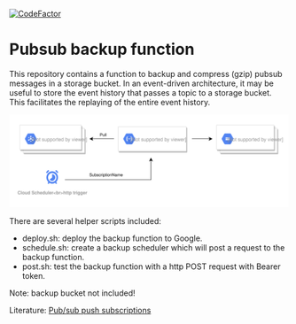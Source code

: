 [![CodeFactor](https://www.codefactor.io/repository/github/vwt-digital/pubsub-backup/badge)](https://www.codefactor.io/repository/github/vwt-digital/pubsub-backup)

# Pubsub backup function

This repository contains a function to backup and compress (gzip) pubsub messages in a storage bucket. In an event-driven architecture, it may be useful to store the event history that passes a topic to a storage bucket. This facilitates the replaying of the entire event history.

![pubsub backup](pubsub-backup.svg)

There are several helper scripts included:

- deploy.sh: deploy the backup function to Google.
- schedule.sh: create a backup scheduler which will post a request to the backup function.
- post.sh: test the backup function with a http POST request with Bearer token.

Note: backup bucket not included!

Literature: [Pub/sub push subscriptions](https://cloud.google.com/pubsub/docs/push)
